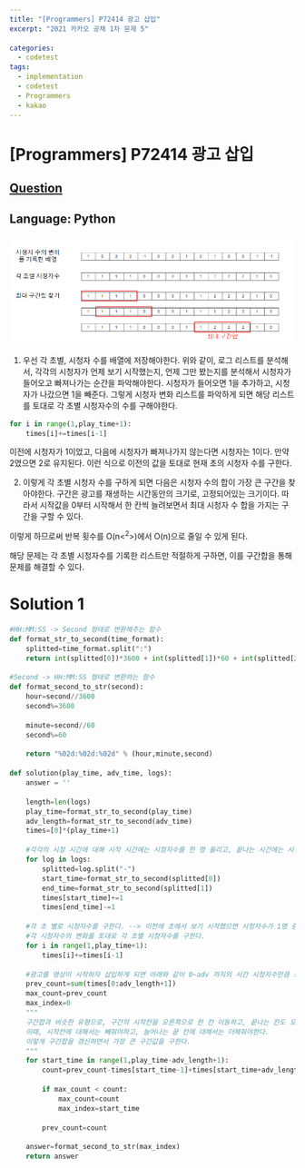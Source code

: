 ```yaml
---
title: "[Programmers] P72414 광고 삽입"
excerpt: "2021 카카오 공채 1차 문제 5"

categories:
  - codetest
tags:
  - implementation
  - codetest
  - Programmers
  - kakao
---
```

# [Programmers] P72414 광고 삽입
## [Question](https://school.programmers.co.kr/learn/courses/30/lessons/72414)
## Language: Python


![p72414.png](/assets/images/algorithm/p72414.png)

1. 우선 각 초별, 시청자 수를 배열에 저장해야한다. 
위와 같이, 로그 리스트를 분석해서, 각각의 시청자가 언제 보기 시작했는지, 언제 그만 봤는지를 분석해서 시청자가 들어오고 빠져나가는 순간을 파악해야한다. 시청자가 들어오면 1을 추가하고, 시청자가 나갔으면 1을 빼준다. 그렇게 시청자 변화 리스트를 파악하게 되면 해당 리스트를 토대로 각 초별 시청자수의 수를 구해야한다.

```python
for i in range(1,play_time+1):
    times[i]+=times[i-1]
```
이전에 시청자가 1이었고, 다음에 시청자가 빠져나가지 않는다면 시청자는 1이다. 만약 2였으면 2로 유지된다. 이런 식으로 이전의 값을 토대로 현재 초의 시청자 수를 구한다.

2. 이렇게 각 초별 시청자 수를 구하게 되면 다음은 시청자 수의 합이 가장 큰 구간을 찾아야한다. 구간은 광고를 재생하는 시간동안의 크기로, 고정되어있는 크기이다. 따라서 시작값을 0부터 시작해서 한 칸씩 늘려보면서 최대 시청자 수 합을 가지는 구간을 구할 수 있다.

이렇게 하므로써 반복 횟수를 O(n<<sup>2</sup>>)에서 O(n)으로 줄일 수 있게 된다.

해당 문제는 각 초별 시청자수를 기록한 리스트만 적절하게 구하면, 이를 구간합을 통해 문제를 해결할 수 있다.

# Solution 1

```python
#HH:MM:SS -> Second 형태로 변환해주는 함수
def format_str_to_second(time_format):
    splitted=time_format.split(":")
    return int(splitted[0])*3600 + int(splitted[1])*60 + int(splitted[2])

#Second -> HH:MM:SS 형태로 변환하는 함수
def format_second_to_str(second):
    hour=second//3600
    second%=3600
    
    minute=second//60
    second%=60
    
    return "%02d:%02d:%02d" % (hour,minute,second)
    
def solution(play_time, adv_time, logs):
    answer = ''
    
    length=len(logs)
    play_time=format_str_to_second(play_time) 
    adv_length=format_str_to_second(adv_time)
    times=[0]*(play_time+1)
    
    #각각의 시청 시간에 대해 시작 시간에는 시청자수를 한 명 올리고, 끝나는 시간에는 시청자수를 한 명 내린다.
    for log in logs:
        splitted=log.split("-")
        start_time=format_str_to_second(splitted[0])
        end_time=format_str_to_second(splitted[1])
        times[start_time]+=1
        times[end_time]-=1

    #각 초 별로 시청자수를 구한다. --> 이전에 초에서 보기 시작했으면 시청자수가 1명 증가하게 되고, 만약 이전 초에서 보는 것을 중단 했으면 시청자수가 1명 줄어들게 된다.
    #각 시청자수의 변화를 토대로 각 초별 시청자수를 구한다.
    for i in range(1,play_time+1):
        times[i]+=times[i-1]

    #광고를 영상이 시작하자 삽입하게 되면 아래와 같이 0~adv 까지의 시간 시청자수만큼 보게 있게 되는 것이다.            
    prev_count=sum(times[0:adv_length+1])
    max_count=prev_count
    max_index=0
    """
    구간합과 비슷한 유형으로, 구간의 시작칸을 오른쪽으로 한 칸 이동하고, 끝나는 칸도 오른쪽으로 이동한다.
    이때, 시작칸에 대해서는 빼줘야하고, 늘어나는 끝 칸에 대해서는 더해줘야한다.
    이렇게 구간합을 갱신하면서 가장 큰 구간값을 구한다.
    """
    for start_time in range(1,play_time-adv_length+1):
        count=prev_count-times[start_time-1]+times[start_time+adv_length-1]
        
        if max_count < count:
            max_count=count
            max_index=start_time
        
        prev_count=count
    
    answer=format_second_to_str(max_index)
    return answer
```